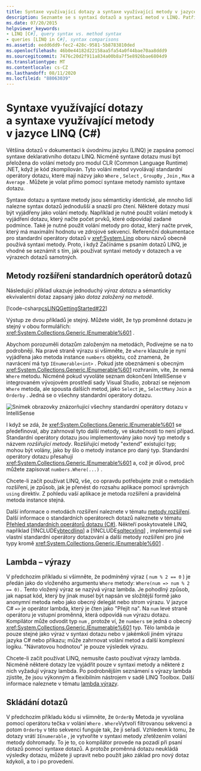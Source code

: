 ```yaml
---
title: Syntaxe využívající dotazy a syntaxe využívající metody v jazyce LINQ (C#)
description: Seznamte se s syntaxí dotazů a syntaxí metod v LINQ. Patří sem standardní metody rozšíření operátoru dotazu a výrazy lambda.
ms.date: 07/20/2015
helpviewer_keywords:
- LINQ [C#], query syntax vs. method syntax
- queries [LINQ in C#], syntax comparisons
ms.assetid: eedd6dd9-fec2-428c-9581-5b8783810ded
ms.openlocfilehash: 46b0e44182d22158aa5fa54a0f44bae70aa8ddd9
ms.sourcegitcommit: 7476c20d2f911a834a00b8a7f5e8926bae6804d9
ms.translationtype: MT
ms.contentlocale: cs-CZ
ms.lasthandoff: 08/11/2020
ms.locfileid: "88063039"
---
```

# <a name="query-syntax-and-method-syntax-in-linq-c"></a>Syntaxe využívající dotazy a syntaxe využívající metody v jazyce LINQ (C#)
Většina dotazů v dokumentaci k úvodnímu jazyku (LINQ) je zapsána pomocí syntaxe deklarativního dotazu LINQ. Nicméně syntaxe dotazu musí být přeložena do volání metody pro modul CLR (Common Language Runtime) .NET, když je kód zkompilován. Tyto volání metod vyvolávají standardní operátory dotazu, které mají názvy jako `Where` , `Select` , `GroupBy` , `Join` , `Max` a `Average` . Můžete je volat přímo pomocí syntaxe metody namísto syntaxe dotazu.  
  
 Syntaxe dotazu a syntaxe metody jsou sémanticky identické, ale mnoho lidí nalezne syntax dotazů jednodušší a snazší pro čtení. Některé dotazy musí být vyjádřeny jako volání metody. Například je nutné použít volání metody k vyjádření dotazu, který načte počet prvků, které odpovídají zadané podmínce. Také je nutné použít volání metody pro dotaz, který načte prvek, který má maximální hodnotu ve zdrojové sekvenci. Referenční dokumentace pro standardní operátory dotazů v <xref:System.Linq> oboru názvů obecně používá syntaxi metody. Proto, i když Začínáme s psaním dotazů LINQ, je vhodné se seznámit s tím, jak používat syntaxi metody v dotazech a ve výrazech dotazů samotných.  
  
## <a name="standard-query-operator-extension-methods"></a>Metody rozšíření standardních operátorů dotazů  
 Následující příklad ukazuje jednoduchý *výraz dotazu* a sémanticky ekvivalentní dotaz zapsaný jako *dotaz založený na metodě*.  
  
 [!code-csharp[csLINQGettingStarted#22](~/samples/snippets/csharp/VS_Snippets_VBCSharp/CsLINQGettingStarted/CS/Class1.cs#22)]  
  
 Výstup ze dvou příkladů je stejný. Můžete vidět, že typ proměnné dotazu je stejný v obou formulářích: <xref:System.Collections.Generic.IEnumerable%601> .  
  
 Abychom porozuměli dotazům založeným na metodách, Podívejme se na to podrobněji. Na pravé straně výrazu si všimněte, že `where` klauzule je nyní vyjádřena jako metoda instance `numbers` objektu, což znamená, že navrácení má typ `IEnumerable<int>` . Pokud jste obeznámeni s obecným <xref:System.Collections.Generic.IEnumerable%601> rozhraním, víte, že nemá `Where` metodu. Nicméně pokud vyvoláte seznam dokončení IntelliSense v integrovaném vývojovém prostředí sady Visual Studio, zobrazí se nejenom `Where` metoda, ale spousta dalších metod, jako `Select` je,, `SelectMany` `Join` a `Orderby` . Jedná se o všechny standardní operátory dotazu.  
  
 ![Snímek obrazovky znázorňující všechny standardní operátory dotazu v IntelliSense](./media/query-syntax-and-method-syntax-in-linq/standard-query-operators.png)  
  
 I když se zdá, že <xref:System.Collections.Generic.IEnumerable%601> se předefinoval, aby zahrnoval tyto další metody, ve skutečnosti to není případ. Standardní operátory dotazu jsou implementovány jako nový typ metody s názvem *rozšiřující metody*. Rozšiřující metody "extend" existující typ; mohou být volány, jako by šlo o metody instance pro daný typ. Standardní operátory dotazu přesahují <xref:System.Collections.Generic.IEnumerable%601> a, což je důvod, proč můžete zapisovat `numbers.Where(...)` .  
  
 Chcete-li začít používat LINQ, vše, co opravdu potřebujete znát o metodách rozšíření, je způsob, jak je přenést do rozsahu aplikace pomocí správných `using` direktiv. Z pohledu vaší aplikace je metoda rozšíření a pravidelná metoda instance stejná.  
  
 Další informace o metodách rozšíření naleznete v tématu [metody rozšíření](../../classes-and-structs/extension-methods.md). Další informace o standardních operátorech dotazů naleznete v tématu [Přehled standardních operátorů dotazu (C#)](./standard-query-operators-overview.md). Někteří poskytovatelé LINQ, například [!INCLUDE[vbtecdlinq](~/includes/vbtecdlinq-md.md)] a [!INCLUDE[sqltecxlinq](~/includes/sqltecxlinq-md.md)] , implementují své vlastní standardní operátory dotazování a další metody rozšíření pro jiné typy kromě <xref:System.Collections.Generic.IEnumerable%601> .  
  
## <a name="lambda-expressions"></a>Lambda – výrazy  
 V předchozím příkladu si všimněte, že podmíněný výraz ( `num % 2 == 0` ) je předán jako do vloženého argumentu `Where` metody: `Where(num => num % 2 == 0).` Tento vložený výraz se nazývá výraz lambda. Je pohodlný způsob, jak napsat kód, který by jinak musel být napsán ve složitější formě jako anonymní metoda nebo jako obecný delegát nebo strom výrazu. V jazyce C# `=>` je operátor lambda, který je čten jako "Přejít na". Na `num` levé straně operátoru je vstupní proměnná, která odpovídá `num` výrazu dotazu. Kompilátor může odvodit typ `num` , protože ví, že `numbers` se jedná o obecný <xref:System.Collections.Generic.IEnumerable%601> typ. Tělo lambda je pouze stejné jako výraz v syntaxi dotazu nebo v jakémkoli jiném výrazu jazyka C# nebo příkazu; může zahrnovat volání metod a další komplexní logiku. "Návratovou hodnotou" je pouze výsledek výrazu.  
  
 Chcete-li začít používat LINQ, nemusíte často používat výrazy lambda. Nicméně některé dotazy lze vyjádřit pouze v syntaxi metody a některé z nich vyžadují výrazy lambda. Po podrobnějším seznámení s výrazy lambda zjistíte, že jsou výkonným a flexibilním nástrojem v sadě LINQ Toolbox. Další informace naleznete v tématu [lambda výrazy](../../../language-reference/operators/lambda-expressions.md).  
  
## <a name="composability-of-queries"></a>Skládání dotazů  
 V předchozím příkladu kódu si všimněte, že `OrderBy` Metoda je vyvolána pomocí operátoru tečka v volání `Where` . `Where`Vytvoří filtrovanou sekvenci a potom `Orderby` v této sekvenci funguje tak, že ji seřadí. Vzhledem k tomu, že dotazy vrátí `IEnumerable` , je vytvoříte v syntaxi metody zřetězením volání metody dohromady. To je to, co kompilátor provede na pozadí při psaní dotazů pomocí syntaxe dotazů. A protože proměnná dotazu neukládá výsledky dotazu, můžete ji upravit nebo použít jako základ pro nový dotaz kdykoli, a to i po provedení.  
